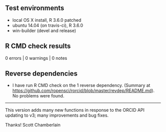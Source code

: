 ## Test environments

* local OS X install, R 3.6.0 patched
* ubuntu 14.04 (on travis-ci), R 3.6.0
* win-builder (devel and release)

## R CMD check results

0 errors | 0 warnings | 0 notes

## Reverse dependencies

* I have run R CMD check on the 1 reverse dependency.
  (Summary at <https://github.com/ropensci/rorcid/blob/master/revdep/README.md>). No problems were found.

---

This version adds many new functions in response to the ORCID API updating to v3; many improvements and bug fixes.

Thanks!
Scott Chamberlain
